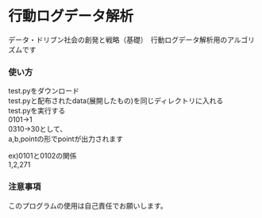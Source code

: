 # 行動ログデータ解析
データ・ドリブン社会の創発と戦略（基礎）　行動ログデータ解析用のアルゴリズムです

### 使い方
test.pyをダウンロード  
test.pyと配布されたdata(展開したもの)を同じディレクトリに入れる  
test.pyを実行する  
0101→1  
0310→30として、    
a,b,pointの形でpointが出力されます  

ex)0101と0102の関係  
1,2,271  

### 注意事項
このプログラムの使用は自己責任でお願いします。
